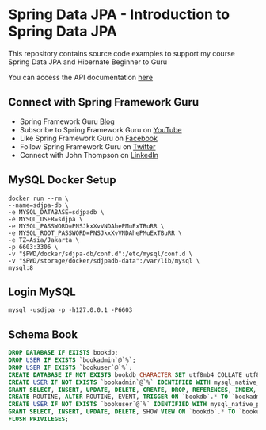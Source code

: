 # Spring Data JPA - Introduction to Spring Data JPA

This repository contains source code examples to support my course Spring Data JPA and Hibernate Beginner to Guru

You can access the API documentation [here](https://sfg-beer-works.github.io/brewery-api/#tag/Beer-Service)

## Connect with Spring Framework Guru
* Spring Framework Guru [Blog](https://springframework.guru/)
* Subscribe to Spring Framework Guru on [YouTube](https://www.youtube.com/channel/UCrXb8NaMPQCQkT8yMP_hSkw)
* Like Spring Framework Guru on [Facebook](https://www.facebook.com/springframeworkguru/)
* Follow Spring Framework Guru on [Twitter](https://twitter.com/spring_guru)
* Connect with John Thompson on [LinkedIn](http://www.linkedin.com/in/springguru)


## MySQL Docker Setup
```shell
docker run --rm \
--name=sdjpa-db \
-e MYSQL_DATABASE=sdjpadb \
-e MYSQL_USER=sdjpa \
-e MYSQL_PASSWORD=PNSJkxXvVNDAhePMuExTBuRR \
-e MYSQL_ROOT_PASSWORD=PNSJkxXvVNDAhePMuExTBuRR \
-e TZ=Asia/Jakarta \
-p 6603:3306 \
-v "$PWD/docker/sdjpa-db/conf.d":/etc/mysql/conf.d \
-v "$PWD/storage/docker/sdjpadb-data":/var/lib/mysql \
mysql:8

```

## Login MySQL
```shell
mysql -usdjpa -p -h127.0.0.1 -P6603 
```

## Schema Book
```sql
DROP DATABASE IF EXISTS bookdb;
DROP USER IF EXISTS `bookadmin`@`%`;
DROP USER IF EXISTS `bookuser`@`%`;
CREATE DATABASE IF NOT EXISTS bookdb CHARACTER SET utf8mb4 COLLATE utf8mb4_unicode_ci;
CREATE USER IF NOT EXISTS `bookadmin`@`%` IDENTIFIED WITH mysql_native_password BY 'password';
GRANT SELECT, INSERT, UPDATE, DELETE, CREATE, DROP, REFERENCES, INDEX, ALTER, EXECUTE, CREATE VIEW, SHOW VIEW,
CREATE ROUTINE, ALTER ROUTINE, EVENT, TRIGGER ON `bookdb`.* TO `bookadmin`@`%`;
CREATE USER IF NOT EXISTS `bookuser`@`%` IDENTIFIED WITH mysql_native_password BY 'password';
GRANT SELECT, INSERT, UPDATE, DELETE, SHOW VIEW ON `bookdb`.* TO `bookuser`@`%`;
FLUSH PRIVILEGES;
```